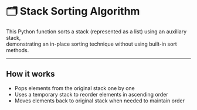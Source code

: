 # 🗂️ Stack Sorting Algorithm

This Python function sorts a stack (represented as a list) using an auxiliary stack,  
demonstrating an in-place sorting technique without using built-in sort methods.

---

## How it works

- Pops elements from the original stack one by one  
- Uses a temporary stack to reorder elements in ascending order  
- Moves elements back to original stack when needed to maintain order  

